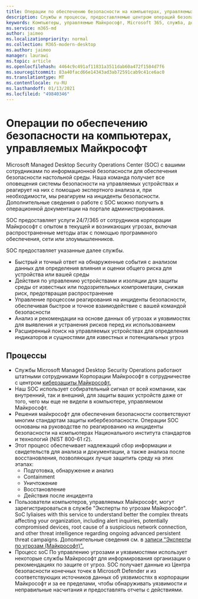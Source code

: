 ```yaml
---
title: Операции по обеспечению безопасности на компьютерах, управляемых Майкрософт
description: Службы и процессы, предоставляемые центром операций безопасности
keywords: Компьютеры, управляемые Майкрософт, Microsoft 365, служба, документация
ms.service: m365-md
author: jaimeo
ms.localizationpriority: normal
ms.collection: M365-modern-desktop
ms.author: jaimeo
manager: laurawi
ms.topic: article
ms.openlocfilehash: 4464c9c491af11831a3511dab60a472f1584d7f6
ms.sourcegitcommit: 83a40facd66e14343ad3ab72591cab9c41ce6ac0
ms.translationtype: MT
ms.contentlocale: ru-RU
ms.lasthandoff: 01/13/2021
ms.locfileid: "49840346"
---
```

# <a name="security-operations-in-microsoft-managed-desktop"></a>Операции по обеспечению безопасности на компьютерах, управляемых Майкрософт

Microsoft Managed Desktop Security Operations Center (SOC) с вашими сотрудниками по информационной безопасности для обеспечения безопасности настольной среды. Наша команда получает все оповещения системы безопасности на управляемых устройствах и реагирует на них с помощью экспертного анализа и, при необходимости, мы реагируем на инциденты безопасности. Дополнительные сведения о работе с SOC можно получить в операционной документации на портале администрирования.

SOC предоставляет услуги 24/7/365 от сотрудников корпорации Майкрософт с опытом в текущей и возникающих угрозах, включая распространенные методы атак с помощью программного обеспечения, сети или злоумышленников.

SOC предоставляет указанные далее службы.
- Быстрый и точный ответ на обнаруженные события с анализом данных для определения влияния и оценки общего риска для устройства или вашей среды
- Действия по управлению устройствами и изоляции для защиты среды от известных или подозрительных компрометации, снижая риск, предотвращая распространение
- Управление процессом реагирования на инциденты безопасности, обеспечивая быстрое и точное взаимодействие с вашей командой безопасности
- Анализ и рекомендации на основе данных об угрозах и уязвимостях для выявления и устранения рисков перед их использованием
- Расширенный поиск на управляемых устройствах для определения индикаторов и сущностями для известных и потенциальных угроз

## <a name="processes"></a>Процессы

- Службы Microsoft Managed Desktop Security Operations работают штатными сотрудниками Корпорации Майкрософт в сотрудничестве с центром [киберзащиты Майкрософт.](https://www.microsoft.com/msrc/cdoc) 
- Наш SOC использует собирательный сигнал от всей компании, как внутренний, так и внешний, для защиты ваших устройств даже от того, чего мы еще не видели в компьютере, управляемом Майкрософт.
- Решения майкрософт для обеспечения безопасности соответствуют многим стандартам защиты кибербезопасности. Операции SOC основаны на руководстве по реагированию на инциденты безопасности на компьютерах Национального института стандартов и технологий (NIST 800-61 r2).
- Этот процесс обеспечивает надлежащий сбор информации и свидетельств для анализа и документации, а также анализа после восстановления, позволяющих лучше защитить среду на этих этапах:
    - Подготовка, обнаружение и анализ
    - Containment
    - Уничтожение
    - Восстановление
    - Действия после инцидента
- Пользователи компьютеров, управляемых Майкрософт, могут зарегистрироваться в службе "Эксперты по угрозам Майкрософт". SoC lyliaises with this service to understand better the complex threats affecting your organization, including alert inquiries, potentially compromised devices, root cause of a suspicious network connection, and other threat intelligence regarding ongoing advanced persistent threat campaigns. Дополнительные сведения см. в [записи "Эксперты по угрозам (Майкрософт)".](https://docs.microsoft.com/windows/security/threat-protection/microsoft-defender-atp/microsoft-threat-experts)
- Процесс soC По управлению угрозами и уязвимостями использует некоторые службы Майкрософт для информирования организации о рекомендациях по защите от угроз. SOC получает данные из Центра безопасности конечных точек в Microsoft Defender и из соответствующих источников данных об уязвимостях в корпорации Майкрософт и за ее пределами, чтобы обнаруживать уязвимости и неправильные насчитания и предоставлять отчеты с действиями.
